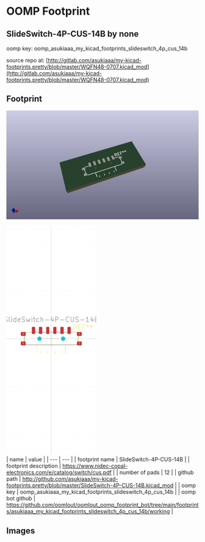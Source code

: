 # OOMP Footprint  
## SlideSwitch-4P-CUS-14B  by none  
  
oomp key: oomp_asukiaaa_my_kicad_footprints_slideswitch_4p_cus_14b  
  
source repo at: [http://gitlab.com/asukiaaa/my-kicad-footprints.pretty/blob/master/WQFN48-0707.kicad_mod](http://gitlab.com/asukiaaa/my-kicad-footprints.pretty/blob/master/WQFN48-0707.kicad_mod)  
## Footprint  
  
[![working_kicad_pcb_3d.png](working_kicad_pcb_3d_600.png)](working_kicad_pcb_3d.png)  
  
[![working.png](working_600.png)](working.png)  
| name | value | 
| --- | --- | 
| footprint name | SlideSwitch-4P-CUS-14B | 
| footprint description | https://www.nidec-copal-electronics.com/e/catalog/switch/cus.pdf | 
| number of pads | 12 | 
| github path | http://github.com/asukiaaa/my-kicad-footprints.pretty/blob/master/SlideSwitch-4P-CUS-14B.kicad_mod | 
| oomp key | oomp_asukiaaa_my_kicad_footprints_slideswitch_4p_cus_14b | 
| oomp bot github | https://github.com/oomlout/oomlout_oomp_footprint_bot/tree/main/footprints/asukiaaa_my_kicad_footprints_slideswitch_4p_cus_14b/working | 
## Images  
